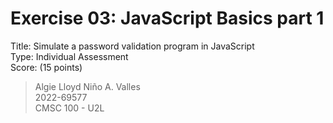 # Exercise 03: JavaScript Basics part 1

Title: Simulate a password validation program in JavaScript <br>
Type: Individual Assessment <br>
Score: (15 points) <br>

> Algie Lloyd Niño A. Valles <br>
> 2022-69577 <br>
> CMSC 100 - U2L


